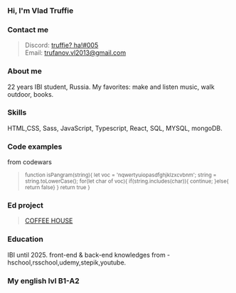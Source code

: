 ###  **Hi, I'm Vlad Truffie**  
  
  
###  **Contact me**
>Discord: [truffie? ha!#005](https://discordapp.com/users/427005360239542272)  
>Email: trufanov.vl2013@gmail.com 
  

###  **About me**  
22 years IBI student, Russia. My favorites: make and listen music, walk outdoor, books. 
  
###  **Skills**  
HTML,CSS, Sass, JavaScript, Typescript, React, SQL, MYSQL, mongoDB. 
  
  
###  **Code examples**  
from codewars  
 ><sub>function isPangram(string){
>let voc = 'nqwertyuiopasdfghjklzxcvbnm';
>string = string.toLowerCase();
>for(let char of voc){
>if(string.includes(char)){
>continue; 
>}else{
>return false}
>}
>return true
>}</sub> 
  
### **Ed project**  
 >[COFFEE HOUSE](https://codepen.io/truffie/pen/vYjwbjw)  
 
### **Education**
IBI until 2025. 
front-end & back-end knowledges from - hschool,rsschool,udemy,stepik,youtube.
### **My english lvl B1-A2**